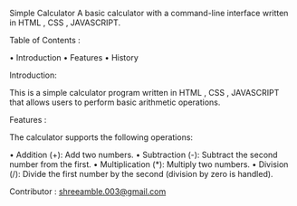 Simple Calculator
A basic calculator with a command-line interface written in HTML , CSS , JAVASCRIPT.

Table of Contents :

• Introduction
• Features
• History

Introduction:

This is a simple calculator program written in HTML , CSS , JAVASCRIPT that allows users to perform basic arithmetic operations.

Features :

The calculator supports the following operations:

• Addition (+): Add two numbers.
• Subtraction (-): Subtract the second number from the first.
• Multiplication (*): Multiply two numbers.
• Division (/): Divide the first number by the second (division by zero is handled).

Contributor :
shreeamble.003@gmail.com

